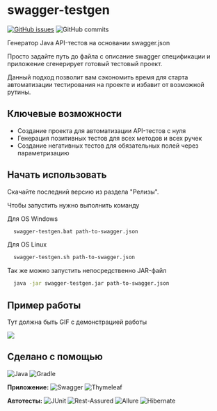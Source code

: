 # swagger-testgen

[![GitHub issues](https://img.shields.io/github/issues-search?query=repo%3AErikNas%2Fswagger-testgen%20is%3Aopen&style=for-the-badge&label=open%20issues)](https://github.com/ErikNas/swagger-testgen/issues?q=is%3Aopen)
![GitHub commits](https://img.shields.io/github/last-commit/ErikNas%2Fswagger-testgen?style=for-the-badge)

Генератор Java API-тестов на основании swagger.json

Просто задайте путь до файла с описание swagger спецификации и приложение сгенерирует готовый тестовый проект.

Данный подход позволит вам сэкономить время для старта автоматизации тестирования на проекте и избавит от возможной рутины.

## Ключевые возможности

- Создание проекта для автоматизации API-тестов с нуля
- Генерация позитивных тестов для всех методов и всех ручек
- Создание негативных тестов для обязательных полей через параметризацию

## Начать использовать

Скачайте последний версию из раздела "Релизы".

Чтобы запустить нужно выполнить команду

Для OS Windows
```bash
  swagger-testgen.bat path-to-swagger.json
```

Для OS Linux
```bash
  swagger-testgen.sh path-to-swagger.json
```

Так же можно запустить непосредственно JAR-файл
```bash
  java -jar swagger-testgen.jar path-to-swagger.json
```

## Пример работы

Тут должна быть GIF с демонстрацией работы

![](https://media1.tenor.com/m/yheo1GGu3FwAAAAd/rick-roll-rick-ashley.gif)

## Сделано с помощью

[//]: # (![Java]&#40;https://img.shields.io/badge/java-%23ED8B00.svg?style=for-the-badge&logo=openjdk&logoColor=white&#41;)
[//]: # (![Gradle]&#40;https://img.shields.io/badge/Gradle-02303A.svg?style=for-the-badge&logo=Gradle&logoColor=white&#41;)
[//]: # (![Thymeleaf]&#40;https://img.shields.io/badge/Thymeleaf-%23005C0F.svg?style=for-the-badge&logo=Thymeleaf&logoColor=white&#41;)
[//]: # (![Swagger]&#40;https://img.shields.io/badge/-Swagger-%23Clojure?style=for-the-badge&logo=swagger&logoColor=white&#41;)

![Java](https://img.shields.io/badge/Java-17-%23f89820?style=for-the-badge)
![Gradle](https://img.shields.io/badge/Gradle-8-%2302303A?style=for-the-badge&logo=gradle)

**Приложение:** 
![Swagger](https://img.shields.io/badge/Swagger-All-%2385EA2D?style=for-the-badge&logo=swagger)
![Thymeleaf](https://img.shields.io/badge/Thymelef-3-%23005F0F?style=for-the-badge&logo=thymeleaf)

**Автотесты:**
![JUnit](https://img.shields.io/badge/JUnit-5-%2325A162?style=for-the-badge)
![Rest-Assured](https://img.shields.io/badge/Rest--Assured-5-green?style=for-the-badge)
![Allure](https://img.shields.io/badge/Allure-2-white?style=for-the-badge)
![Hibernate](https://img.shields.io/badge/Hibernate-5-%2359666C?style=for-the-badge&logo=hibernate)
![]()
